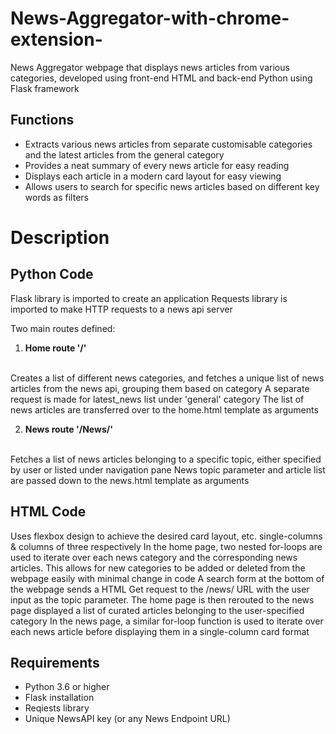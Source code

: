 # News-Aggregator-with-chrome-extension-

News Aggregator webpage that displays news articles from various categories, developed using front-end HTML and back-end Python using Flask framework

## Functions
- Extracts various news articles from separate customisable categories and the latest articles from the general category
- Provides a neat summary of every news article for easy reading
- Displays each article in a modern card layout for easy viewing
- Allows users to search for specific news articles based on different key words as filters

# Description

## Python Code
Flask library is imported to create an application
Requests library is imported to make HTTP requests to a news api server

Two main routes defined:

1. **Home route '/'**
<br>
Creates a list of different news categories, and fetches a unique list of news articles from the news api, grouping them based on category
A separate request is made for latest_news list under 'general' category
The list of news articles are transferred over to the home.html template as arguments

2. **News route '/News/<topic>'**
<br>
Fetches a list of news articles belonging to a specific topic, either specified by user or listed under navigation pane
News topic parameter and article list are passed down to the news.html template as arguments

## HTML Code
Uses flexbox design to achieve the desired card layout, etc. single-columns & columns of three respectively
In the home page, two nested for-loops are used to iterate over each news category and the corresponding news articles. This allows for new categories to be added or deleted from the webpage easily with minimal change in code
A search form at the bottom of the webpage sends a HTML Get request to the /news/<topic> URL with the user input as the topic parameter. The home page is then rerouted to the news page displayed a list of curated articles belonging to the user-specified category
In the news page, a similar for-loop function is used to iterate over each news article before displaying them in a single-column card format

## Requirements
- Python 3.6 or higher
- Flask installation
- Reqiests library
- Unique NewsAPI key (or any News Endpoint URL)
